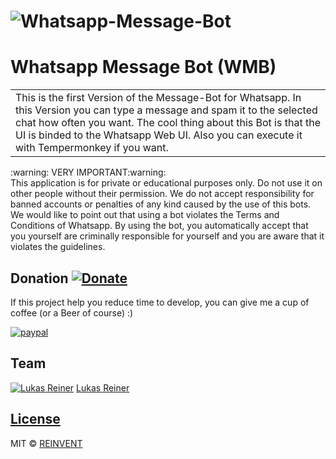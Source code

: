 # ![Whatsapp-Message-Bot](http://i.imgur.com/4VMHsLG.jpg)

# Whatsapp Message Bot (WMB)
<table>
<tr>
<td>
  This is the first Version of the Message-Bot for Whatsapp. In this Version you can type a message and spam it to the selected chat how often you want. The cool thing about this Bot is that the UI is binded to the Whatsapp Web UI. Also you can execute it with Tempermonkey if you want.
</td>
</tr>
</table>
:warning: VERY IMPORTANT:warning:<br />
This application is for private or educational purposes only. Do not use it on other people without their permission.
We do not accept responsibility for banned accounts or penalties of any kind caused by the use of this bots. We would like to point out that using a bot violates the Terms and Conditions of Whatsapp. By using the bot, you automatically accept that you yourself are criminally responsible for yourself and you are aware that it violates the guidelines.

## Donation [![Donate](https://img.shields.io/badge/Donate-PayPal-green.svg)](lukasrein97@gmail.com)
If this project help you reduce time to develop, you can give me a cup of coffee (or a Beer of course) :)

[![paypal](https://www.paypalobjects.com/en_US/i/btn/btn_donateCC_LG.gif)](https://www.paypal.com/cgi-bin/webscr?cmd=_s-xclick&hosted_button_id=A8YE92K9QM7NA)

## Team

[![Lukas Reiner](https://avatars1.githubusercontent.com/lukay97?v=3&s=144)](https://github.com/lukay97)
[Lukas Reiner ](https://github.com/lukay97)


## [License](https://github.com/iharsh234/WebApp/blob/master/LICENSE.md)

MIT © [REINVENT ](https://github.com/re-invent)

